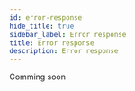 ```yaml
---
id: error-response
hide_title: true
sidebar_label: Error response
title: Error response
description: Error response
---
```


Comming soon
